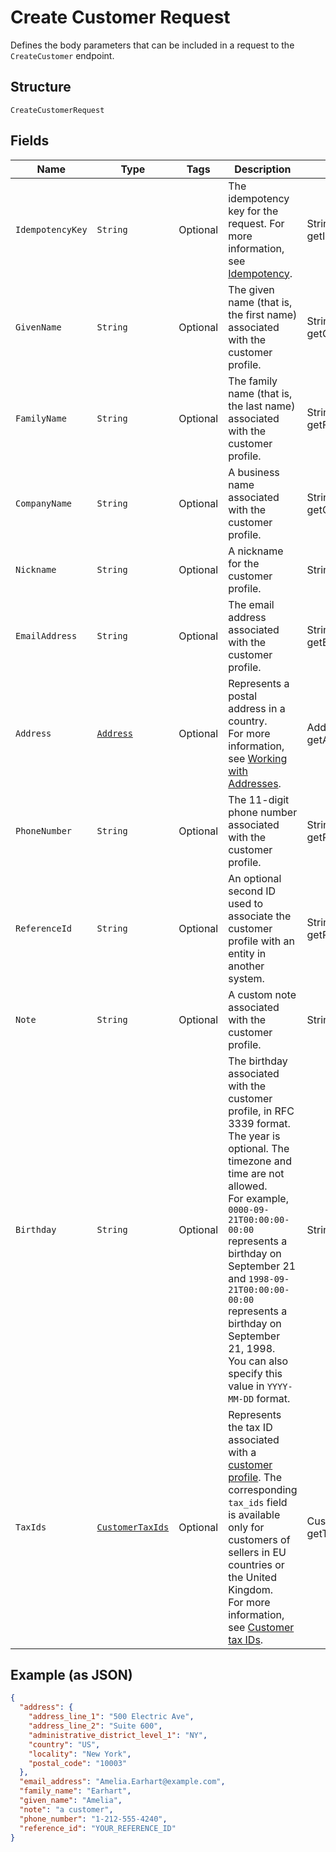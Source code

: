 
# Create Customer Request

Defines the body parameters that can be included in a request to the
`CreateCustomer` endpoint.

## Structure

`CreateCustomerRequest`

## Fields

| Name | Type | Tags | Description | Getter |
|  --- | --- | --- | --- | --- |
| `IdempotencyKey` | `String` | Optional | The idempotency key for the request.	For more information, see<br>[Idempotency](https://developer.squareup.com/docs/working-with-apis/idempotency). | String getIdempotencyKey() |
| `GivenName` | `String` | Optional | The given name (that is, the first name) associated with the customer profile. | String getGivenName() |
| `FamilyName` | `String` | Optional | The family name (that is, the last name) associated with the customer profile. | String getFamilyName() |
| `CompanyName` | `String` | Optional | A business name associated with the customer profile. | String getCompanyName() |
| `Nickname` | `String` | Optional | A nickname for the customer profile. | String getNickname() |
| `EmailAddress` | `String` | Optional | The email address associated with the customer profile. | String getEmailAddress() |
| `Address` | [`Address`](/doc/models/address.md) | Optional | Represents a postal address in a country.<br>For more information, see [Working with Addresses](https://developer.squareup.com/docs/build-basics/working-with-addresses). | Address getAddress() |
| `PhoneNumber` | `String` | Optional | The 11-digit phone number associated with the customer profile. | String getPhoneNumber() |
| `ReferenceId` | `String` | Optional | An optional second ID used to associate the customer profile with an<br>entity in another system. | String getReferenceId() |
| `Note` | `String` | Optional | A custom note associated with the customer profile. | String getNote() |
| `Birthday` | `String` | Optional | The birthday associated with the customer profile, in RFC 3339 format. The year is optional. The timezone and time are not allowed.<br>For example, `0000-09-21T00:00:00-00:00` represents a birthday on September 21 and `1998-09-21T00:00:00-00:00` represents a birthday on September 21, 1998.<br>You can also specify this value in `YYYY-MM-DD` format. | String getBirthday() |
| `TaxIds` | [`CustomerTaxIds`](/doc/models/customer-tax-ids.md) | Optional | Represents the tax ID associated with a [customer profile](/doc/models/customer.md). The corresponding `tax_ids` field is available only for customers of sellers in EU countries or the United Kingdom.<br>For more information, see [Customer tax IDs](https://developer.squareup.com/docs/customers-api/what-it-does#customer-tax-ids). | CustomerTaxIds getTaxIds() |

## Example (as JSON)

```json
{
  "address": {
    "address_line_1": "500 Electric Ave",
    "address_line_2": "Suite 600",
    "administrative_district_level_1": "NY",
    "country": "US",
    "locality": "New York",
    "postal_code": "10003"
  },
  "email_address": "Amelia.Earhart@example.com",
  "family_name": "Earhart",
  "given_name": "Amelia",
  "note": "a customer",
  "phone_number": "1-212-555-4240",
  "reference_id": "YOUR_REFERENCE_ID"
}
```

